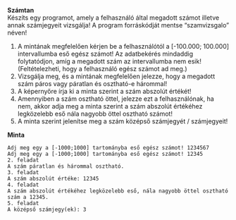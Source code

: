 **Számtan**  
Készíts egy programot, amely a felhasználó által megadott számot illetve annak számjegyeit
vizsgálja! A program forráskódját mentse “szamvizsgalo” néven!
1. A mintának megfelelően kérjen be a felhasználótól a [-100.000; 100.000]
intervallumba eső egész számot! Az adatbekérés mindaddig folytatódjon, amíg a
megadott szám az intervallumba nem esik! (Feltételezheti, hogy a felhasználó egész
számot ad meg.)
2. Vizsgálja meg, és a mintának megfelelően jelezze, hogy a megadott szám páros
vagy páratlan és osztható-e hárommal!
3. A képernyőre írja ki a minta szerint a szám abszolút értékét!
4. Amennyiben a szám osztható öttel, jelezze ezt a felhasználónak, ha nem, akkor adja
meg a minta szerint a szám abszolút értékéhez legközelebb eső nála nagyobb öttel
osztható számot!
5. A minta szerint jelenítse meg a szám középső számjegyét / számjegyeit!

**Minta**
```
Adj meg egy a [-1000;1000] tartományba eső egész számot! 1234567
Adj meg egy a [-1000;1000] tartományba eső egész számot! 12345
2. feladat
A szám páratlan és hárommal osztható.
3. feladat
A szám abszolút értéke: 12345
4. feladat
A szám abszolút értékéhez legközelebb eső, nála nagyobb öttel osztható
szám a 12345.
5. feladat
A középső számjegy(ek): 3
```